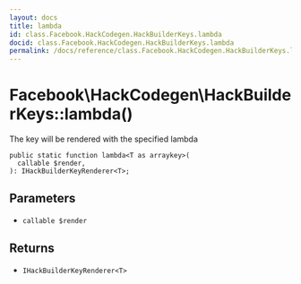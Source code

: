 ```yaml
---
layout: docs
title: lambda
id: class.Facebook.HackCodegen.HackBuilderKeys.lambda
docid: class.Facebook.HackCodegen.HackBuilderKeys.lambda
permalink: /docs/reference/class.Facebook.HackCodegen.HackBuilderKeys.lambda.md
---
```

# Facebook\\HackCodegen\\HackBuilderKeys::lambda()




The key will be rendered with the specified lambda




``` Hack
public static function lambda<T as arraykey>(
  callable $render,
): IHackBuilderKeyRenderer<T>;
```




## Parameters




+ ` callable $render `




## Returns




* ` IHackBuilderKeyRenderer<T> `